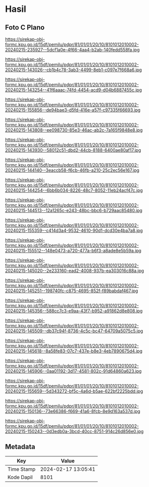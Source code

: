 # Hasil

## Foto C Plano

https://sirekap-obj-formc.kpu.go.id/15df/pemilu/pdpr/81/01/01/20/10/8101012010002-20240215-235927--5dcf1a0e-4f66-4aa4-b2ab-140fedd558fa.jpg

https://sirekap-obj-formc.kpu.go.id/15df/pemilu/pdpr/81/01/01/20/10/8101012010002-20240215-143026--cb1b4c78-3ab3-4499-8eb1-c097e7f668a6.jpg

https://sirekap-obj-formc.kpu.go.id/15df/pemilu/pdpr/81/01/01/20/10/8101012010002-20240215-143254--41f6aaac-74fd-4454-acd9-d04b6887455c.jpg

https://sirekap-obj-formc.kpu.go.id/15df/pemilu/pdpr/81/01/01/20/10/8101012010002-20240215-155856--de94bae3-d5fd-416e-a57f-c97335f66693.jpg

https://sirekap-obj-formc.kpu.go.id/15df/pemilu/pdpr/81/01/01/20/10/8101012010002-20240215-143808--ee098730-85e3-46ac-ab2c-7a165f9848e8.jpg

https://sirekap-obj-formc.kpu.go.id/15df/pemilu/pdpr/81/01/01/20/10/8101012010002-20240215-143930--58012c51-dbd2-44cb-8188-6400ae80af17.jpg

https://sirekap-obj-formc.kpu.go.id/15df/pemilu/pdpr/81/01/01/20/10/8101012010002-20240215-144140--3eaccb58-f6cb-46fb-a210-25c2ec56e167.jpg

https://sirekap-obj-formc.kpu.go.id/15df/pemilu/pdpr/81/01/01/20/10/8101012010002-20240215-144254--6bb6b034-8226-48c7-8052-11eb24acf47c.jpg

https://sirekap-obj-formc.kpu.go.id/15df/pemilu/pdpr/81/01/01/20/10/8101012010002-20240215-144513--12a1265c-e243-48bc-bbc6-b729aac85480.jpg

https://sirekap-obj-formc.kpu.go.id/15df/pemilu/pdpr/81/01/01/20/10/8101012010002-20240215-155359--c414d3a4-9532-4610-90d1-dcd30e4ba7a8.jpg

https://sirekap-obj-formc.kpu.go.id/15df/pemilu/pdpr/81/01/01/20/10/8101012010002-20240215-155512--148e0473-a720-477a-b6f3-a8ade8e5b59a.jpg

https://sirekap-obj-formc.kpu.go.id/15df/pemilu/pdpr/81/01/01/20/10/8101012010002-20240215-145020--2e233160-ead2-4008-937b-ea303016c88a.jpg

https://sirekap-obj-formc.kpu.go.id/15df/pemilu/pdpr/81/01/01/20/10/8101012010002-20240215-145251--198740fc-c875-4695-852f-f89babdaf467.jpg

https://sirekap-obj-formc.kpu.go.id/15df/pemilu/pdpr/81/01/01/20/10/8101012010002-20240215-145356--588cc7c3-e9aa-43f7-b952-a91862d8e808.jpg

https://sirekap-obj-formc.kpu.go.id/15df/pemilu/pdpr/81/01/01/20/10/8101012010002-20240215-145509--db37c94f-8736-4c5c-bc47-64709a5075c5.jpg

https://sirekap-obj-formc.kpu.go.id/15df/pemilu/pdpr/81/01/01/20/10/8101012010002-20240215-145618--8a58fe83-07c7-437e-b8e3-4eb7890675d4.jpg

https://sirekap-obj-formc.kpu.go.id/15df/pemilu/pdpr/81/01/01/20/10/8101012010002-20240215-145906--0aa01192-3d17-4581-802c-91d64860a623.jpg

https://sirekap-obj-formc.kpu.go.id/15df/pemilu/pdpr/81/01/01/20/10/8101012010002-20240215-155659--5d343272-bf5c-4a6d-b5ae-622bf2225bdd.jpg

https://sirekap-obj-formc.kpu.go.id/15df/pemilu/pdpr/81/01/01/20/10/8101012010002-20240215-150136--73e66386-f669-41a6-8fcb-8e9d163a537d.jpg

https://sirekap-obj-formc.kpu.go.id/15df/pemilu/pdpr/81/01/01/20/10/8101012010002-20240215-150243--0d3edb0a-3bcd-40cc-8751-914c26d856e0.jpg


## Metadata

| Key        | Value               |
| ---------- | ------------------- |
| Time Stamp | 2024-02-17 13:05:41 |
| Kode Dapil | 8101                |



